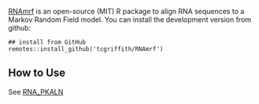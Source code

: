


[RNAmrf](https://github.com/tcgriffith/RNAmrf/) is an open-source (MIT) R package to align RNA sequences to a Markov Random Field model. You can install the development version from github:

```
## install from GitHub
remotes::install_github('tcgriffith/RNAmrf')
```

## How to Use

See [RNA_PKALN](https://github.com/tcgriffith/RNA_PKALN)
